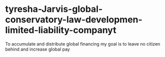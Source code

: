 # tyresha-Jarvis-global-conservatory-law-developmen-limited-liability-companyt
To accumulate and distribute global financing my goal is to leave no citizen behind and increase global pay
